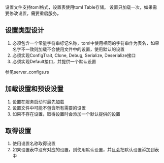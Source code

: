 设置文件支持toml格式，设置表使用toml Table存储。
设置只加载一次，如果需要修改设置，需要重启服务。

## 设置类型设计

  1. 必须包含一个常量字符串标记名称，toml中使用相同的字符串作为表名，如果名字不一致则加载不会使用文件中的设置，使用默认的设置
  2. 必须实现ConfigTrait, Clone, Debug, Serialize, Deserialize接口
  3. 必须实现Default接口，并提供一个默认设置

  参见server_configs.rs

## 加载设置和预设设置

  1. 设置在服务启动时最先加载
  2. 设置文件中可能不包含所有需要的设置
  3. 如果不存在设置，取得设置时会添加一个默认提供的设置

## 取得设置

  1. 使用设置名称取得设置
  2. 如果设置表中没有对应的设置，则使用默认设置，并且会把默认设置添加到表中